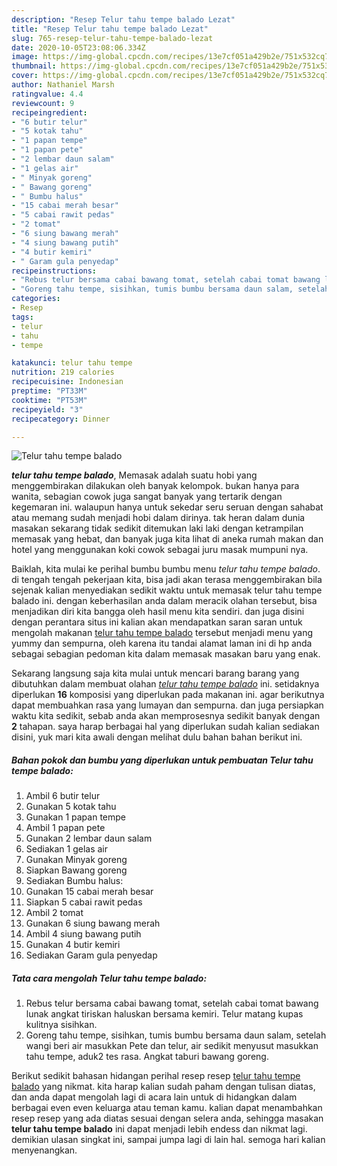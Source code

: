 ```yaml
---
description: "Resep Telur tahu tempe balado Lezat"
title: "Resep Telur tahu tempe balado Lezat"
slug: 765-resep-telur-tahu-tempe-balado-lezat
date: 2020-10-05T23:08:06.334Z
image: https://img-global.cpcdn.com/recipes/13e7cf051a429b2e/751x532cq70/telur-tahu-tempe-balado-foto-resep-utama.jpg
thumbnail: https://img-global.cpcdn.com/recipes/13e7cf051a429b2e/751x532cq70/telur-tahu-tempe-balado-foto-resep-utama.jpg
cover: https://img-global.cpcdn.com/recipes/13e7cf051a429b2e/751x532cq70/telur-tahu-tempe-balado-foto-resep-utama.jpg
author: Nathaniel Marsh
ratingvalue: 4.4
reviewcount: 9
recipeingredient:
- "6 butir telur"
- "5 kotak tahu"
- "1 papan tempe"
- "1 papan pete"
- "2 lembar daun salam"
- "1 gelas air"
- " Minyak goreng"
- " Bawang goreng"
- " Bumbu halus"
- "15 cabai merah besar"
- "5 cabai rawit pedas"
- "2 tomat"
- "6 siung bawang merah"
- "4 siung bawang putih"
- "4 butir kemiri"
- " Garam gula penyedap"
recipeinstructions:
- "Rebus telur bersama cabai bawang tomat, setelah cabai tomat bawang lunak angkat tiriskan haluskan bersama kemiri. Telur matang kupas kulitnya sisihkan."
- "Goreng tahu tempe, sisihkan, tumis bumbu bersama daun salam, setelah wangi beri air masukkan Pete dan telur, air sedikit menyusut masukkan tahu tempe, aduk2 tes rasa. Angkat taburi bawang goreng."
categories:
- Resep
tags:
- telur
- tahu
- tempe

katakunci: telur tahu tempe 
nutrition: 219 calories
recipecuisine: Indonesian
preptime: "PT33M"
cooktime: "PT53M"
recipeyield: "3"
recipecategory: Dinner

---
```



![Telur tahu tempe balado](https://img-global.cpcdn.com/recipes/13e7cf051a429b2e/751x532cq70/telur-tahu-tempe-balado-foto-resep-utama.jpg)

<b><i>telur tahu tempe balado</i></b>, Memasak adalah suatu hobi yang menggembirakan dilakukan oleh banyak kelompok. bukan hanya para wanita, sebagian cowok juga sangat banyak yang tertarik dengan kegemaran ini. walaupun hanya untuk sekedar seru seruan dengan sahabat atau memang sudah menjadi hobi dalam dirinya. tak heran dalam dunia masakan sekarang tidak sedikit ditemukan laki laki dengan ketrampilan memasak yang hebat, dan banyak juga kita lihat di aneka rumah makan dan hotel yang menggunakan koki cowok sebagai juru masak mumpuni nya.

Baiklah, kita mulai ke perihal bumbu bumbu menu <i>telur tahu tempe balado</i>. di tengah tengah pekerjaan kita, bisa jadi akan terasa menggembirakan bila sejenak kalian menyediakan sedikit waktu untuk memasak telur tahu tempe balado ini. dengan keberhasilan anda dalam meracik olahan tersebut, bisa menjadikan diri kita bangga oleh hasil menu kita sendiri. dan juga disini dengan perantara situs ini kalian akan mendapatkan saran saran untuk mengolah makanan <u>telur tahu tempe balado</u> tersebut menjadi menu yang yummy dan sempurna, oleh karena itu tandai alamat laman ini di hp anda sebagai sebagian pedoman kita dalam memasak masakan baru yang enak.




Sekarang langsung saja kita mulai untuk mencari barang barang yang dibutuhkan dalam membuat olahan <u><i>telur tahu tempe balado</i></u> ini. setidaknya diperlukan <b>16</b> komposisi yang diperlukan pada makanan ini. agar berikutnya dapat membuahkan rasa yang lumayan dan sempurna. dan juga persiapkan waktu kita sedikit, sebab anda akan memprosesnya sedikit banyak dengan <b>2</b> tahapan. saya harap berbagai hal yang diperlukan sudah kalian sediakan disini, yuk mari kita awali dengan melihat dulu bahan bahan berikut ini.

<!--inarticleads1-->

##### Bahan pokok dan bumbu yang diperlukan untuk pembuatan Telur tahu tempe balado:

1. Ambil 6 butir telur
1. Gunakan 5 kotak tahu
1. Gunakan 1 papan tempe
1. Ambil 1 papan pete
1. Gunakan 2 lembar daun salam
1. Sediakan 1 gelas air
1. Gunakan  Minyak goreng
1. Siapkan  Bawang goreng
1. Sediakan  Bumbu halus:
1. Gunakan 15 cabai merah besar
1. Siapkan 5 cabai rawit pedas
1. Ambil 2 tomat
1. Gunakan 6 siung bawang merah
1. Ambil 4 siung bawang putih
1. Gunakan 4 butir kemiri
1. Sediakan  Garam gula penyedap




<!--inarticleads2-->

##### Tata cara mengolah Telur tahu tempe balado:

1. Rebus telur bersama cabai bawang tomat, setelah cabai tomat bawang lunak angkat tiriskan haluskan bersama kemiri. Telur matang kupas kulitnya sisihkan.
1. Goreng tahu tempe, sisihkan, tumis bumbu bersama daun salam, setelah wangi beri air masukkan Pete dan telur, air sedikit menyusut masukkan tahu tempe, aduk2 tes rasa. Angkat taburi bawang goreng.




Berikut sedikit bahasan hidangan perihal resep resep <u>telur tahu tempe balado</u> yang nikmat. kita harap kalian sudah paham dengan tulisan diatas, dan anda dapat mengolah lagi di acara lain untuk di hidangkan dalam berbagai even even keluarga atau teman kamu. kalian dapat menambahkan resep resep yang ada diatas sesuai dengan selera anda, sehingga masakan <b>telur tahu tempe balado</b> ini dapat menjadi lebih endess dan nikmat lagi. demikian ulasan singkat ini, sampai jumpa lagi di lain hal. semoga hari kalian menyenangkan.
